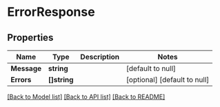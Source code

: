 # ErrorResponse

## Properties
Name | Type | Description | Notes
------------ | ------------- | ------------- | -------------
**Message** | **string** |  | [default to null]
**Errors** | **[]string** |  | [optional] [default to null]

[[Back to Model list]](../README.md#documentation-for-models) [[Back to API list]](../README.md#documentation-for-api-endpoints) [[Back to README]](../README.md)


